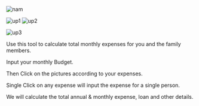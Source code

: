 

   ![nam](https://user-images.githubusercontent.com/38086075/58906179-02afdf00-8729-11e9-8dd7-3f3367bf6917.jpg)
                     
![up1](https://user-images.githubusercontent.com/38086075/58907152-21af7080-872b-11e9-80db-72bb7420523c.png)
![up2](https://user-images.githubusercontent.com/38086075/58907178-33911380-872b-11e9-8b70-675eaae9ea55.png)

![up3](https://user-images.githubusercontent.com/38086075/58907193-40156c00-872b-11e9-97e8-b2647d2b9efb.png)

Use this tool to calculate total monthly expenses for you and the family members.

Input your monthly Budget.

Then Click on the pictures according to your expenses.

Single Click on any expense will input the expense for a single person.

We will calculate the total annual & monthly expense, loan and other details.
